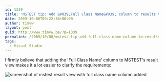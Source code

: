 ```yaml
---
id: 1339
title: 'MSTEST tip: Add &#039;Full Class Name&#039; column to results view'
date: 2009-10-08T09:22:36+00:00
author: timvw
layout: post
guid: http://www.timvw.be/?p=1339
permalink: /2009/10/08/mstest-tip-add-full-class-name-column-to-results-view/
tags:
  - Visual Studio
---
```

I firmly believe that adding the 'Full Class Name' column to MSTEST's result view makes it a lot easier to clarify the requirements:

![screenshot of mstest result view with full class name column added](http://www.timvw.be/wp-content/images/mstest-result-enhanced.png)
